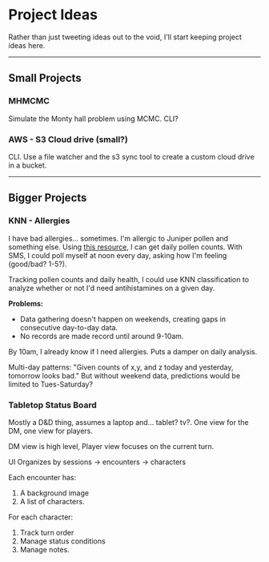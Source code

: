 # Project Ideas
Rather than just tweeting ideas out to the void, I'll start keeping project ideas here.

---

## Small Projects

### MHMCMC
Simulate the Monty hall problem using MCMC. CLI?

### AWS - S3 Cloud drive (small?)
CLI. Use a file watcher and the s3 sync tool to create a custom cloud drive in a bucket.

---

## Bigger Projects

### KNN - Allergies
I have bad allergies... sometimes. I'm allergic to Juniper pollen and something else.  Using [this resource](http://pollenandmold.stlouisco.com/Pollen_Day_Text.aspx), I can get daily pollen counts. With SMS, I could poll myself at noon every day, asking how I'm feeling (good/bad? 1-5?).

Tracking pollen counts and daily health, I could use KNN classification to analyze whether or not I'd need antihistamines on a given day.

**Problems:**
* Data gathering doesn't happen on weekends, creating gaps in consecutive day-to-day data.
* No records are made record until around 9-10am.

By 10am, I already know if I need allergies. Puts a damper on daily analysis.

Multi-day patterns: "Given counts of x,y, and z today and yesterday, tomorrow looks bad." But without weekend data, predictions would be limited to Tues-Saturday?


### Tabletop Status Board
Mostly a D&D thing, assumes a laptop and... tablet? tv?. One view for the DM, one view for players.

DM view is high level,
Player view focuses on the current turn.

UI Organizes by sessions -> encounters -> characters

Each encounter has:
1. A background image
1. A list of characters.

For each character:
1. Track turn order
1. Manage status conditions
1. Manage notes.
